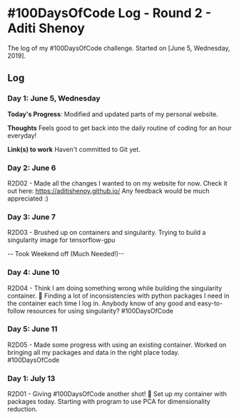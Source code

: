 # #100DaysOfCode Log - Round 2 - Aditi Shenoy

The log of my #100DaysOfCode challenge. Started on [June 5, Wednesday, 2019].

## Log

### Day 1: June 5, Wednesday

**Today's Progress**: Modified and updated parts of my personal website. 

**Thoughts** Feels good to get back into the daily routine of coding for an hour everyday! 

**Link(s) to work** Haven't committed to Git yet. 

### Day 2: June 6
R2D02 - Made all the changes I wanted to on my website for now. Check it out here: https://aditishenoy.github.io/  Any feedback would be much appreciated :)

### Day 3: June 7
R2D03 - Brushed up on containers and singularity. Trying to build a singularity image for tensorflow-gpu 

-- Took Weekend off (Much Needed!)-- 

### Day 4: June 10
R2D04 - Think I am doing something wrong while building the singularity container. 🤔 Finding a lot of inconsistencies with python packages I need in the container each time I log in. Anybody know of any good and easy-to-follow resources for using singularity? #100DaysOfCode

### Day 5: June 11
R2D05 - Made some progress with using an existing container. Worked on bringing all my packages and data in the right place today. #100DaysOfCode


### Day 1: July 13
R2D01 - Giving #100DaysOfCode another shot! 🤗
Set up my container with packages today. Starting with program to use PCA for dimensionality reduction.
